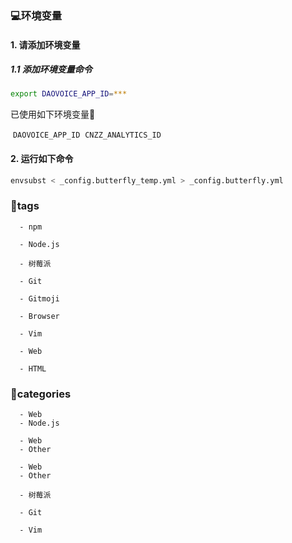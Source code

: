 ### :computer:环境变量
#### 1. 请添加环境变量
##### 1.1 添加环境变量命令

```bash
export DAOVOICE_APP_ID=***
```
已使用如下环境变量:flags:

​	`DAOVOICE_APP_ID`
​	`CNZZ_ANALYTICS_ID`

#### 2. 运行如下命令

```bash
envsubst < _config.butterfly_temp.yml > _config.butterfly.yml
```

### :pushpin:tags
```
  - npm
```

```
  - Node.js
```

```
  - 树莓派
```

```
  - Git
```

```
  - Gitmoji
```

```
  - Browser
```

```
  - Vim
```

```
  - Web
```

```
  - HTML
```

### :book:categories

```
  - Web
  - Node.js
```

```
  - Web
  - Other
```

```
  - Web
  - Other
```

```
  - 树莓派
```

```
  - Git
```

```
  - Vim
```
